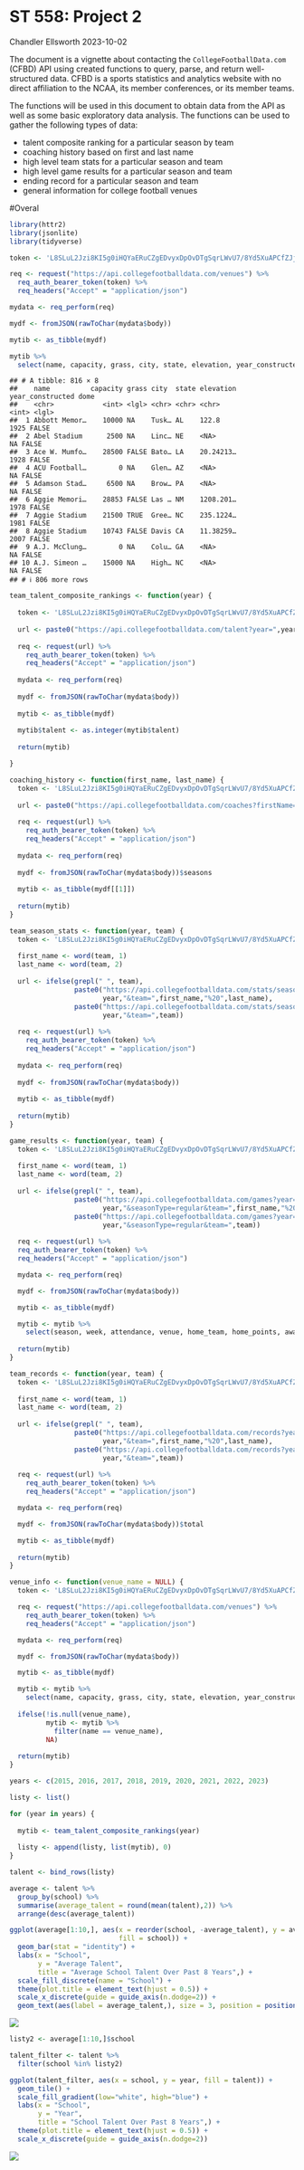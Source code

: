 ST 558: Project 2
================
Chandler Ellsworth
2023-10-02

The document is a vignette about contacting the
`CollegeFootballData.com` (CFBD) API using created functions to query,
parse, and return well-structured data. CFBD is a sports statistics and
analytics website with no direct affiliation to the NCAA, its member
conferences, or its member teams.

The functions will be used in this document to obtain data from the API
as well as some basic exploratory data analysis. The functions can be
used to gather the following types of data:

- talent composite ranking for a particular season by team  
- coaching history based on first and last name  
- high level team stats for a particular season and team  
- high level game results for a particular season and team  
- ending record for a particular season and team  
- general information for college football venues

\#Overal

``` r
library(httr2)
library(jsonlite)
library(tidyverse)
```

``` r
token <- 'L8SLuL2Jzi8KI5g0iHQYaERuCZgEDvyxDpOvDTgSqrLWvU7/8Yd5XuAPCfZJjMCJ'

req <- request("https://api.collegefootballdata.com/venues") %>% 
  req_auth_bearer_token(token) %>% 
  req_headers("Accept" = "application/json")

mydata <- req_perform(req)

mydf <- fromJSON(rawToChar(mydata$body))

mytib <- as_tibble(mydf)

mytib %>%
  select(name, capacity, grass, city, state, elevation, year_constructed, dome)
```

    ## # A tibble: 816 × 8
    ##    name          capacity grass city  state elevation year_constructed dome 
    ##    <chr>            <int> <lgl> <chr> <chr> <chr>                <int> <lgl>
    ##  1 Abbott Memor…    10000 NA    Tusk… AL    122.8                 1925 FALSE
    ##  2 Abel Stadium      2500 NA    Linc… NE    <NA>                    NA FALSE
    ##  3 Ace W. Mumfo…    28500 FALSE Bato… LA    20.24213…             1928 FALSE
    ##  4 ACU Football…        0 NA    Glen… AZ    <NA>                    NA FALSE
    ##  5 Adamson Stad…     6500 NA    Brow… PA    <NA>                    NA FALSE
    ##  6 Aggie Memori…    28853 FALSE Las … NM    1208.201…             1978 FALSE
    ##  7 Aggie Stadium    21500 TRUE  Gree… NC    235.1224…             1981 FALSE
    ##  8 Aggie Stadium    10743 FALSE Davis CA    11.38259…             2007 FALSE
    ##  9 A.J. McClung…        0 NA    Colu… GA    <NA>                    NA FALSE
    ## 10 A.J. Simeon …    15000 NA    High… NC    <NA>                    NA FALSE
    ## # ℹ 806 more rows

``` r
team_talent_composite_rankings <- function(year) {
  
  token <- 'L8SLuL2Jzi8KI5g0iHQYaERuCZgEDvyxDpOvDTgSqrLWvU7/8Yd5XuAPCfZJjMCJ'
  
  url <- paste0("https://api.collegefootballdata.com/talent?year=",year)
  
  req <- request(url) %>% 
    req_auth_bearer_token(token) %>% 
    req_headers("Accept" = "application/json")
  
  mydata <- req_perform(req)
  
  mydf <- fromJSON(rawToChar(mydata$body))
  
  mytib <- as_tibble(mydf)
  
  mytib$talent <- as.integer(mytib$talent)
  
  return(mytib)

}
```

``` r
coaching_history <- function(first_name, last_name) {
  token <- 'L8SLuL2Jzi8KI5g0iHQYaERuCZgEDvyxDpOvDTgSqrLWvU7/8Yd5XuAPCfZJjMCJ'
  
  url <- paste0("https://api.collegefootballdata.com/coaches?firstName=",first_name,"&lastName=",last_name)
  
  req <- request(url) %>% 
    req_auth_bearer_token(token) %>% 
    req_headers("Accept" = "application/json")
  
  mydata <- req_perform(req)
  
  mydf <- fromJSON(rawToChar(mydata$body))$seasons
  
  mytib <- as_tibble(mydf[[1]])
  
  return(mytib)
}
```

``` r
team_season_stats <- function(year, team) {
  token <- 'L8SLuL2Jzi8KI5g0iHQYaERuCZgEDvyxDpOvDTgSqrLWvU7/8Yd5XuAPCfZJjMCJ'
  
  first_name <- word(team, 1)
  last_name <- word(team, 2)
  
  url <- ifelse(grepl(" ", team),
                paste0("https://api.collegefootballdata.com/stats/season?year=",
                       year,"&team=",first_name,"%20",last_name),
                paste0("https://api.collegefootballdata.com/stats/season?year=",
                       year,"&team=",team))
  
  req <- request(url) %>% 
    req_auth_bearer_token(token) %>% 
    req_headers("Accept" = "application/json")
  
  mydata <- req_perform(req)
  
  mydf <- fromJSON(rawToChar(mydata$body))
  
  mytib <- as_tibble(mydf)
  
  return(mytib)
}
```

``` r
game_results <- function(year, team) {
  token <- 'L8SLuL2Jzi8KI5g0iHQYaERuCZgEDvyxDpOvDTgSqrLWvU7/8Yd5XuAPCfZJjMCJ'
  
  first_name <- word(team, 1)
  last_name <- word(team, 2)
  
  url <- ifelse(grepl(" ", team),
                paste0("https://api.collegefootballdata.com/games?year=",
                       year,"&seasonType=regular&team=",first_name,"%20",last_name),
                paste0("https://api.collegefootballdata.com/games?year=",
                       year,"&seasonType=regular&team=",team))
  
  req <- request(url) %>% 
  req_auth_bearer_token(token) %>% 
  req_headers("Accept" = "application/json")

  mydata <- req_perform(req)

  mydf <- fromJSON(rawToChar(mydata$body))

  mytib <- as_tibble(mydf)

  mytib <- mytib %>%
    select(season, week, attendance, venue, home_team, home_points, away_team, away_points, excitement_index)
  
  return(mytib)
}
```

``` r
team_records <- function(year, team) {
  token <- 'L8SLuL2Jzi8KI5g0iHQYaERuCZgEDvyxDpOvDTgSqrLWvU7/8Yd5XuAPCfZJjMCJ'
  
  first_name <- word(team, 1)
  last_name <- word(team, 2)
  
  url <- ifelse(grepl(" ", team),
                paste0("https://api.collegefootballdata.com/records?year=",
                       year,"&team=",first_name,"%20",last_name),
                paste0("https://api.collegefootballdata.com/records?year=",
                       year,"&team=",team))
  
  req <- request(url) %>% 
    req_auth_bearer_token(token) %>% 
    req_headers("Accept" = "application/json")

  mydata <- req_perform(req)

  mydf <- fromJSON(rawToChar(mydata$body))$total

  mytib <- as_tibble(mydf)
  
  return(mytib)
}
```

``` r
venue_info <- function(venue_name = NULL) {
  token <- 'L8SLuL2Jzi8KI5g0iHQYaERuCZgEDvyxDpOvDTgSqrLWvU7/8Yd5XuAPCfZJjMCJ'

  req <- request("https://api.collegefootballdata.com/venues") %>% 
    req_auth_bearer_token(token) %>% 
    req_headers("Accept" = "application/json")

  mydata <- req_perform(req)

  mydf <- fromJSON(rawToChar(mydata$body))

  mytib <- as_tibble(mydf)

  mytib <- mytib %>%
    select(name, capacity, grass, city, state, elevation, year_constructed, dome)
  
  ifelse(!is.null(venue_name),
         mytib <- mytib %>%
           filter(name == venue_name),
         NA)
  
  return(mytib)
}
```

``` r
years <- c(2015, 2016, 2017, 2018, 2019, 2020, 2021, 2022, 2023)

listy <- list()

for (year in years) {
  
  mytib <- team_talent_composite_rankings(year)
  
  listy <- append(listy, list(mytib), 0)
}

talent <- bind_rows(listy)

average <- talent %>%
  group_by(school) %>%
  summarise(average_talent = round(mean(talent),2)) %>%
  arrange(desc(average_talent))

ggplot(average[1:10,], aes(x = reorder(school, -average_talent), y = average_talent,
                           fill = school)) +
  geom_bar(stat = "identity") + 
  labs(x = "School",
       y = "Average Talent",
       title = "Average School Talent Over Past 8 Years",) +
  scale_fill_discrete(name = "School") +
  theme(plot.title = element_text(hjust = 0.5)) +
  scale_x_discrete(guide = guide_axis(n.dodge=2)) +
  geom_text(aes(label = average_talent,), size = 3, position = position_stack(vjust = 0.8))
```

![](README_files/figure-gfm/unnamed-chunk-18-1.png)<!-- -->

``` r
listy2 <- average[1:10,]$school

talent_filter <- talent %>%
  filter(school %in% listy2)

ggplot(talent_filter, aes(x = school, y = year, fill = talent)) +
  geom_tile() +
  scale_fill_gradient(low="white", high="blue") +
  labs(x = "School",
       y = "Year",
       title = "School Talent Over Past 8 Years",) +
  theme(plot.title = element_text(hjust = 0.5)) +
  scale_x_discrete(guide = guide_axis(n.dodge=2))
```

![](README_files/figure-gfm/unnamed-chunk-19-1.png)<!-- -->
